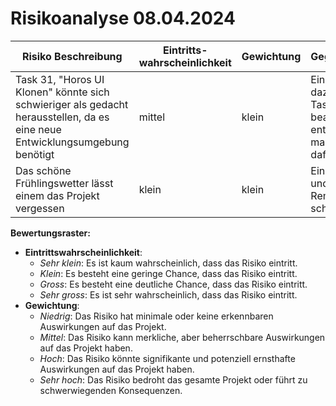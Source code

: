 # Risikoanalyse 08.04.2024

| Risiko Beschreibung                                                                                                         | Eintritts-wahrscheinlichkeit | Gewichtung | Gegenmassnahme                                                                                         |
| --------------------------------------------------------------------------------------------------------------------------- | ---------------------------- | ---------- | ------------------------------------------------------------------------------------------------------ |
| Task 31, "Horos UI Klonen" könnte sich schwieriger als gedacht herausstellen, da es eine neue Entwicklungsumgebung benötigt | mittel                       | klein      | Eine Person mehr dazu nehmen zum Task, oder beauftragte Person entlasten, dass man mehr Zeit dafür hat |
| Das schöne Frühlingswetter lässt einem das Projekt vergessen                                                                | klein                        | klein      | Eine Glace essen und sich einen Reminder schreiben                                                     |

**Bewertungsraster:**

- **Eintrittswahrscheinlichkeit**:
  - _Sehr klein_: Es ist kaum wahrscheinlich, dass das Risiko eintritt.
  - _Klein_: Es besteht eine geringe Chance, dass das Risiko eintritt.
  - _Gross_: Es besteht eine deutliche Chance, dass das Risiko eintritt.
  - _Sehr gross_: Es ist sehr wahrscheinlich, dass das Risiko eintritt.
- **Gewichtung**:
  - _Niedrig_: Das Risiko hat minimale oder keine erkennbaren Auswirkungen auf das Projekt.
  - _Mittel_: Das Risiko kann merkliche, aber beherrschbare Auswirkungen auf das Projekt haben.
  - _Hoch_: Das Risiko könnte signifikante und potenziell ernsthafte Auswirkungen auf das Projekt haben.
  - _Sehr hoch_: Das Risiko bedroht das gesamte Projekt oder führt zu schwerwiegenden Konsequenzen.
